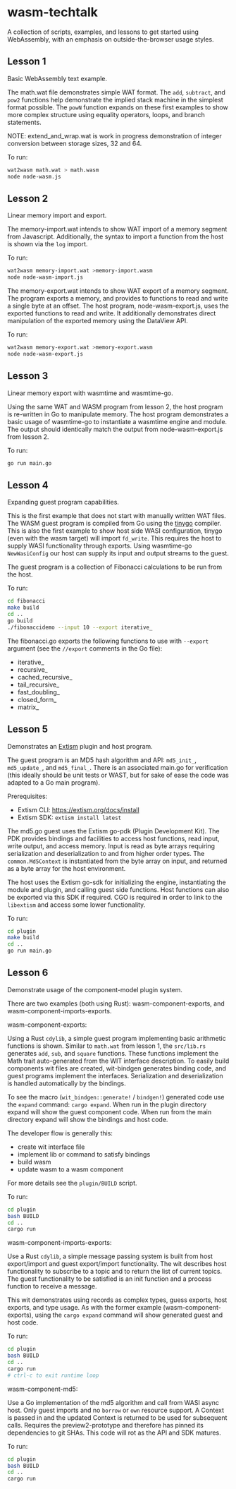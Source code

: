 # wasm-techtalk

A collection of scripts, examples, and lessons to get started using WebAssembly, with an emphasis on outside-the-browser usage styles.

## Lesson 1

Basic WebAssembly text example.

The math.wat file demonstrates simple WAT format. The `add`, `subtract`, and `pow2` functions help demonstrate the implied stack machine in the simplest format possible. The `powN` function expands on these first examples to show more complex structure using equality operators, loops, and branch statements.

NOTE: extend_and_wrap.wat is work in progress demonstration of integer conversion between storage sizes, 32 and 64.

To run:
```bash
wat2wasm math.wat > math.wasm
node node-wasm.js
```

## Lesson 2

Linear memory import and export.

The memory-import.wat intends to show WAT import of a memory segment from Javascript. Additionally, the syntax to import a function from the host is shown via the `log` import.

To run:
```bash
wat2wasm memory-import.wat >memory-import.wasm
node node-wasm-import.js
```

The memory-export.wat intends to show WAT export of a memory segment. The program exports a memory, and provides to functions to read and write a single byte at an offset. The host program, node-wasm-export.js, uses the exported functions to read and write. It additionally demonstrates direct manipulation of the exported memory using the DataView API.

To run:
```bash
wat2wasm memory-export.wat >memory-export.wasm
node node-wasm-export.js
```

## Lesson 3

Linear memory export with wasmtime and wasmtime-go.

Using the same WAT and WASM program from lesson 2, the host program is re-written in Go to manipulate memory. The host program demonstrates a basic usage of wasmtime-go to instantiate a wasmtime engine and module. The output should identically match the output from node-wasm-export.js from lesson 2.

To run:
```bash
go run main.go
```

## Lesson 4

Expanding guest program capabilities.

This is the first example that does not start with manually written WAT files. The WASM guest program is compiled from Go using the [tinygo](https://tinygo.org/) compiler. This is also the first example to show host side WASI configuration, tinygo (even with the wasm target) will import `fd_write`. This requires the host to supply WASI functionality through exports. Using wasmtime-go `NewWasiConfig` our host can supply its input and output streams to the guest.

The guest program is a collection of Fibonacci calculations to be run from the host.

To run:
```bash
cd fibonacci
make build
cd ..
go build
./fibonaccidemo --input 10 --export iterative_
```

The fibonacci.go exports the following functions to use with `--export` argument (see the `//export` comments in the Go file):
- iterative_
- recursive_
- cached_recursive_
- tail_recursive_
- fast_doubling_
- closed_form_
- matrix_

## Lesson 5

Demonstrates an [Extism](https://extism.org/) plugin and host program.

The guest program is an MD5 hash algorithm and API: `md5_init_`, `md5_update_`, and `md5_final_`. There is an associated main.go for verification (this ideally should be unit tests or WAST, but for sake of ease the code was adapted to a Go main program).

Prerequisites:
- Extism CLI: https://extism.org/docs/install
- Extism SDK: `extism install latest`

The md5.go guest uses the Extism go-pdk (Plugin Development Kit). The PDK provides bindings and facilities to access host functions, read input, write output, and access memory. Input is read as byte arrays requiring serialization and deserialization to and from higher order types. The `common.Md5Context` is instantiated from the byte array on input, and returned as a byte array for the host environment.

The host uses the Extism go-sdk for initializing the engine, instantiating the module and plugin, and calling guest side functions. Host functions can also be exported via this SDK if required. CGO is required in order to link to the `libextism` and access some lower functionality.

To run:
```bash
cd plugin
make build
cd ..
go run main.go
```

## Lesson 6

Demonstrate usage of the component-model plugin system.

There are two examples (both using Rust): wasm-component-exports, and wasm-component-imports-exports.

wasm-component-exports:

Using a Rust `cdylib`, a simple guest program implementing basic arithmetic functions is shown. Similar to `math.wat` from lesson 1, the `src/lib.rs` generates `add`, `sub`, and `square` functions. These functions implement the Math trait auto-generated from the WIT interface description. To easily build components wit files are created, wit-bindgen generates binding code, and guest programs implement the interfaces. Serialization and deserialization is handled automatically by the bindings.

To see the macro (`wit_bindgen::generate!` / `bindgen!`) generated code use the `expand` command: `cargo expand`. When run in the plugin directory expand will show the guest component code. When run from the main directory expand will show the bindings and host code.

The developer flow is generally this:
- create wit interface file
- implement lib or command to satisfy bindings
- build wasm
- update wasm to a wasm component

For more details see the `plugin/BUILD` script.

To run:
```bash
cd plugin
bash BUILD
cd ..
cargo run
```

wasm-component-imports-exports:

Use a Rust `cdylib`, a simple message passing system is built from host export/import and guest export/import functionality. The wit describes host functionality to subscribe to a topic and to return the list of current topics. The guest functionality to be satisfied is an init function and a process function to receive a message.

This wit demonstrates using records as complex types, guess exports, host exports, and type usage. As with the former example (wasm-component-exports), using the `cargo expand` command will show generated guest and host code.

To run:
```bash
cd plugin
bash BUILD
cd ..
cargo run
# ctrl-c to exit runtime loop
```

wasm-component-md5:

Use a Go implementation of the md5 algorithm and call from WASI async host. Only guest imports and no `borrow` or `own` resource support. A Context is passed in and the updated Context is returned to be used for subsequent calls. Requires the preview2-prototype and therefore has pinned its dependencies to git SHAs. This code will rot as the API and SDK matures.

To run:
```bash
cd plugin
bash BUILD
cd ..
cargo run
```
